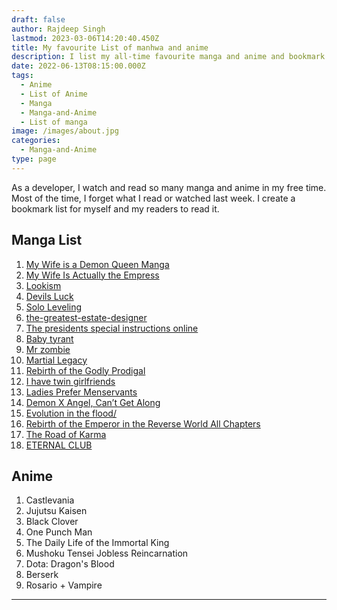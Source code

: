 ```yaml
---
draft: false
author: Rajdeep Singh
lastmod: 2023-03-06T14:20:40.450Z
title: My favourite List of manhwa and anime
description: I list my all-time favourite manga and anime and bookmark them when I read.
date: 2022-06-13T08:15:00.000Z
tags:
  - Anime
  - List of Anime
  - Manga
  - Manga-and-Anime
  - List of manga
image: /images/about.jpg
categories:
  - Manga-and-Anime
type: page
---
```


As a developer, I watch and read so many manga and anime in my free time. Most of the time, I forget what I read or watched last week. I create a bookmark list for myself and my readers to read it.

## Manga List

1. [My Wife is a Demon Queen Manga](https://demonqueen.online/)
2. [My Wife Is Actually the Empress](https://mangaowl.io/taekookiee/my-wife-is-actually-the-empress/)
3. [Lookism](https://mangaowl.io/taekookiee/103/)
4. [Devils Luck](https://1stkissmanga.me/manga/devils-luck/)
5. [Solo Leveling](https://leveling-solo.org/)
6. [the-greatest-estate-designer](https://coffeemanga.io/manga/the-greatest-estate-designer-6)
7. [The presidents special instructions online](https://coffeemanga.io/manga/the-presidents-special-instructions-online/)
8. [Baby tyrant](https://coffeemanga.io/manga/baby-tyrant/)
9. [Mr zombie](https://mangagg.com/comic/mr-zombie/)
10. [Martial Legacy](https://manhuafast.com/manga/martial-legacy/)
11. [Rebirth of the Godly Prodigal](https://aquamanga.com/read/rebirth-of-the-godly-prodigal/)
12. [I have twin girlfriends](https://rmanga.app/i-have-twin-girlfriends/)
13. [Ladies Prefer Menservants](https://zinmanga.com/manga/ladies-prefer-menservants)
14. [Demon X Angel, Can’t Get Along](https://www.topmanhua.com/manhua/demon-x-angel-cant-get-along)
15. [Evolution in the flood/](https://mangagg.com/comic/evolution-in-the-flood/)
16. [Rebirth of the Emperor in the Reverse World All Chapters](https://www.mangageko.com/manga/rebirth-of-the-emperor-in-the-reverse-world/)
17. [The Road of Karma](https://www.mangageko.com/manga/the-road-of-karma/)
18. [ETERNAL CLUB](https://eternalclubmanga.com/)

## Anime

1. Castlevania
2. Jujutsu Kaisen
3. Black Clover
4. One Punch Man
5. The Daily Life of the Immortal King
6. Mushoku Tensei Jobless Reincarnation
7. Dota: Dragon's Blood
8. Berserk
9. Rosario + Vampire

---
